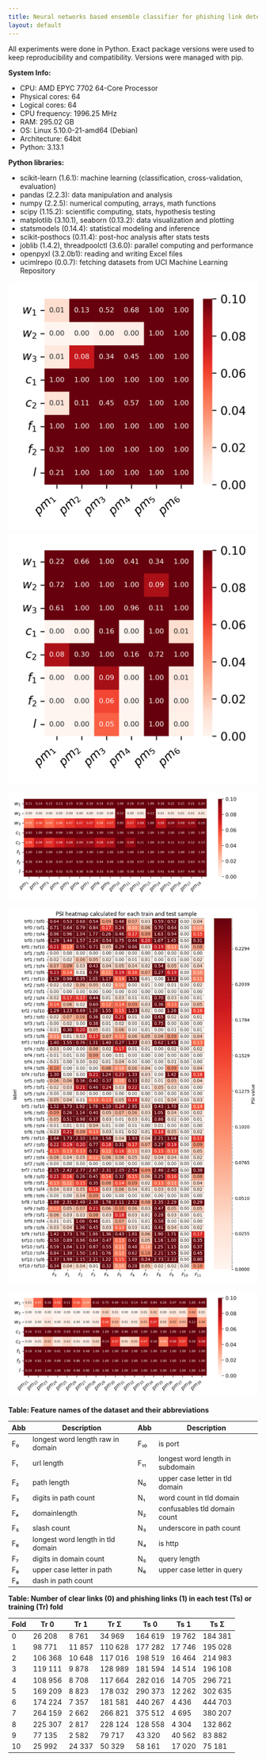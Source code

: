 ```yaml
---
title: Neural networks based ensemble classifier for phishing link detection
layout: default
---
```


All experiments were done in Python. Exact package versions were used to keep reproducibility and compatibility. Versions were managed with pip.

**System Info:**
- CPU: AMD EPYC 7702 64-Core Processor
- Physical cores: 64
- Logical cores: 64
- CPU frequency: 1996.25 MHz
- RAM: 295.02 GB
- OS: Linux 5.10.0-21-amd64 (Debian)
- Architecture: 64bit
- Python: 3.13.1

**Python libraries:**
- scikit-learn (1.6.1): machine learning (classification, cross-validation, evaluation)
- pandas (2.2.3): data manipulation and analysis
- numpy (2.2.5): numerical computing, arrays, math functions
- scipy (1.15.2): scientific computing, stats, hypothesis testing
- matplotlib (3.10.1), seaborn (0.13.2): data visualization and plotting
- statsmodels (0.14.4): statistical modeling and inference
- scikit-posthocs (0.11.4): post-hoc analysis after stats tests
- joblib (1.4.2), threadpoolctl (3.6.0): parallel computing and performance
- openpyxl (3.2.0b1): reading and writing Excel files
- ucimlrepo (0.0.7): fetching datasets from UCI Machine Learning Repository

![](media/6_dunn_heatmap_FP.png)
![](media/6_dunn_heatmap_HRMS.png)

![](media/dunn_heatmap_FP_13.png)


![](media/PSI_heatmap_do_pracy_4.png)

![](media/dunn_heatmap_HRMS.png)

**Table: Feature names of the dataset and their abbreviations**

| Abb   | Description                               | Abb   | Description                             |
|-------|-------------------------------------------|-------|-----------------------------------------|
| F₀    | longest word length raw in domain         | F₁₀   | is port                                 |
| F₁    | url length                                | F₁₁   | longest word length in subdomain        |
| F₂    | path length                                | N₀    | upper case letter in tld domain         |
| F₃    | digits in path count                      | N₁    | word count in tld domain                |
| F₄    | domainlength                              | N₂    | confusables tld domain count            |
| F₅    | slash count                               | N₃    | underscore in path count                |
| F₆    | longest word length in tld domain         | N₄    | is http                                 |
| F₇    | digits in domain count                    | N₅    | query length                            |
| F₈    | upper case letter in path                 | N₆    | upper case letter in query              |
| F₉    | dash in path count                        |       |                                         |



**Table: Number of clear links (0) and phishing links (1) in each test (Ts) or training (Tr) fold**

| Fold | Tr 0    | Tr 1    | Tr Σ    | Ts 0    | Ts 1    | Ts Σ    |
|------|---------|---------|---------|---------|---------|---------|
| 0    | 26 208  | 8 761   | 34 969  | 164 619 | 19 762  | 184 381 |
| 1    | 98 771  | 11 857  | 110 628 | 177 282 | 17 746  | 195 028 |
| 2    | 106 368 | 10 648  | 117 016 | 198 519 | 16 464  | 214 983 |
| 3    | 119 111 | 9 878   | 128 989 | 181 594 | 14 514  | 196 108 |
| 4    | 108 956 | 8 708   | 117 664 | 282 016 | 14 705  | 296 721 |
| 5    | 169 209 | 8 823   | 178 032 | 290 373 | 12 262  | 302 635 |
| 6    | 174 224 | 7 357   | 181 581 | 440 267 | 4 436   | 444 703 |
| 7    | 264 159 | 2 662   | 266 821 | 375 512 | 4 695   | 380 207 |
| 8    | 225 307 | 2 817   | 228 124 | 128 558 | 4 304   | 132 862 |
| 9    | 77 135  | 2 582   | 79 717  | 43 320  | 40 562  | 83 882  |
| 10   | 25 992  | 24 337  | 50 329  | 58 161  | 17 020  | 75 181  |



